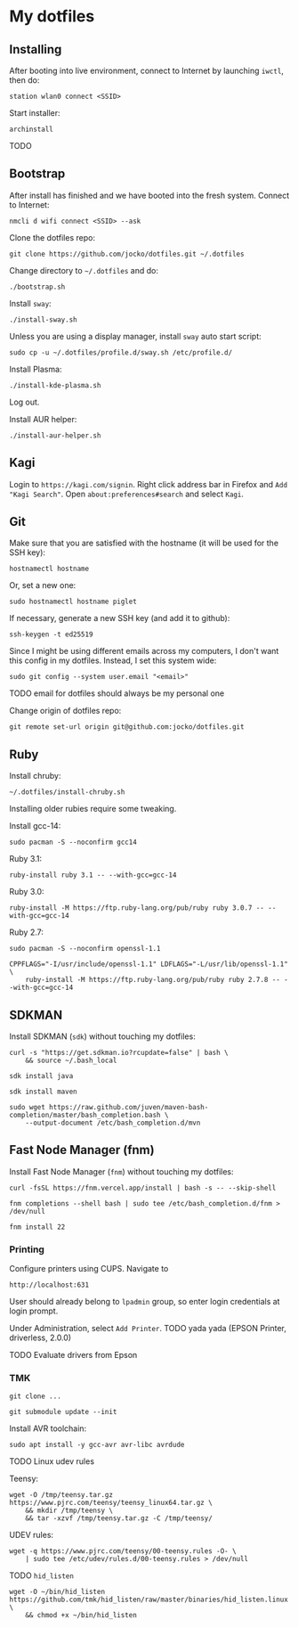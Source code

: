 # My dotfiles

## Installing

After booting into live environment, connect to Internet by launching `iwctl`, then do:

    station wlan0 connect <SSID>

Start installer:

    archinstall

TODO

## Bootstrap

After install has finished and we have booted into the fresh system. Connect to
Internet:

    nmcli d wifi connect <SSID> --ask

Clone the dotfiles repo:

    git clone https://github.com/jocko/dotfiles.git ~/.dotfiles

Change directory to `~/.dotfiles` and do:

    ./bootstrap.sh

Install `sway`:

    ./install-sway.sh

Unless you are using a display manager, install `sway` auto start script:

    sudo cp -u ~/.dotfiles/profile.d/sway.sh /etc/profile.d/

Install Plasma:

    ./install-kde-plasma.sh

Log out.

Install AUR helper:

    ./install-aur-helper.sh

## Kagi

Login to `https://kagi.com/signin`. Right click address bar in Firefox and `Add
"Kagi Search"`. Open `about:preferences#search` and select `Kagi`.

## Git

Make sure that you are satisfied with the hostname (it will be used for
the SSH key):

    hostnamectl hostname

Or, set a new one:

    sudo hostnamectl hostname piglet

If necessary, generate a new SSH key (and add it to github):

    ssh-keygen -t ed25519

Since I might be using different emails across my computers, I don't want this
config in my dotfiles. Instead, I set this system wide:

    sudo git config --system user.email "<email>"

TODO email for dotfiles should always be my personal one

Change origin of dotfiles repo:

    git remote set-url origin git@github.com:jocko/dotfiles.git

## Ruby

Install chruby:

    ~/.dotfiles/install-chruby.sh

Installing older rubies require some tweaking.

Install gcc-14:

    sudo pacman -S --noconfirm gcc14

Ruby 3.1:

    ruby-install ruby 3.1 -- --with-gcc=gcc-14

Ruby 3.0:

    ruby-install -M https://ftp.ruby-lang.org/pub/ruby ruby 3.0.7 -- --with-gcc=gcc-14

Ruby 2.7:

    sudo pacman -S --noconfirm openssl-1.1

    CPPFLAGS="-I/usr/include/openssl-1.1" LDFLAGS="-L/usr/lib/openssl-1.1" \
        ruby-install -M https://ftp.ruby-lang.org/pub/ruby ruby 2.7.8 -- --with-gcc=gcc-14 

## SDKMAN

Install SDKMAN (`sdk`) without touching my dotfiles:

    curl -s "https://get.sdkman.io?rcupdate=false" | bash \
        && source ~/.bash_local

    sdk install java

    sdk install maven

    sudo wget https://raw.github.com/juven/maven-bash-completion/master/bash_completion.bash \
        --output-document /etc/bash_completion.d/mvn

## Fast Node Manager (fnm)

Install Fast Node Manager (`fnm`) without touching my dotfiles:

    curl -fsSL https://fnm.vercel.app/install | bash -s -- --skip-shell

    fnm completions --shell bash | sudo tee /etc/bash_completion.d/fnm > /dev/null

    fnm install 22

### Printing

Configure printers using CUPS. Navigate to

    http://localhost:631

User should already belong to `lpadmin` group, so enter login credentials at
login prompt.

Under Administration, select `Add Printer`. TODO yada yada (EPSON Printer, driverless, 2.0.0)

TODO Evaluate drivers from Epson

### TMK

    git clone ...

    git submodule update --init

Install AVR toolchain:

    sudo apt install -y gcc-avr avr-libc avrdude

TODO Linux udev rules

Teensy:

    wget -O /tmp/teensy.tar.gz https://www.pjrc.com/teensy/teensy_linux64.tar.gz \
        && mkdir /tmp/teensy \
        && tar -xzvf /tmp/teensy.tar.gz -C /tmp/teensy/

UDEV rules:

    wget -q https://www.pjrc.com/teensy/00-teensy.rules -O- \
        | sudo tee /etc/udev/rules.d/00-teensy.rules > /dev/null

TODO `hid_listen`

    wget -O ~/bin/hid_listen https://github.com/tmk/hid_listen/raw/master/binaries/hid_listen.linux \
        && chmod +x ~/bin/hid_listen

